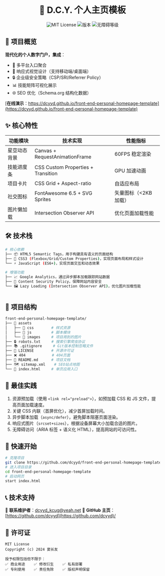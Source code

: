 <h1 align="center">🌟 D.C.Y. 个人主页模板</h1>
<p align="center">
  <img src="https://img.shields.io/badge/license-MIT-blue.svg" alt="MIT License">
  <img src="https://img.shields.io/badge/version-2.0.0-green" alt="版本">
  <img src="https://img.shields.io/badge/accessibility-AA-success" alt="无障碍等级">
</p>

## 🚀 项目概览

**现代化的个人数字门户，集成**：

- 📌 多平台入口聚合
- 🎨 响应式视觉设计（支持移动端/桌面端）
- 🔒 企业级安全策略（CSP/SRI/Referrer Policy）
- 📊 技能矩阵可视化展示
- 🌐 SEO 优化（Schema.org 结构化数据）

[**在线演示**：https://dcyyd.github.io/front-end-personal-homepage-template](https://dcyyd.github.io/front-end-personal-homepage-template)

## ✨ 核心特性

| 功能模块     | 技术实现                           | 性能指标              |
| ------------ | ---------------------------------- | --------------------- |
| 星空动态背景 | Canvas + RequestAnimationFrame     | 60FPS 稳定渲染        |
| 技能进度条   | CSS Custom Properties + Transition | GPU 加速动画          |
| 项目卡片     | CSS Grid + Aspect-ratio            | 自适应布局            |
| 社交图标     | FontAwesome 6.5 + SVG Sprites      | 矢量图标（<2KB 加载） |
| 图片懒加载   | Intersection Observer API          | 优化页面加载性能      |

## 🛠️ 技术栈

```bash
# 核心依赖
├── 📦 HTML5 Semantic Tags，用于构建具有语义的页面结构
├── 🎨 CSS3 (Flexbox/Grid/Custom Properties)，实现页面布局和样式设计
└── ⚡ JavaScript (ES6+)，实现页面交互和动态效果

# 增强功能
├── 📈 Google Analytics，通过异步脚本加载跟踪网站数据
├── 🔐 Content Security Policy，保障网站内容安全
└── 🖼️ Lazy Loading (Intersection Observer API)，优化图片加载性能
```

```result

```

## 📂 项目结构

```bash
front-end-personal-homepage-template/
├── 📁 assets
│   ├── 📁 css        # 样式资源
│   ├── 📁 js         # 脚本模块
│   └── 📁 images     # 项目用到的图片
├── 🔒 robots.txt     # 搜索引擎爬虫协议
├── 📚 .gitignore     # Git版本控制忽略文件
├── 📄 LICENSE        # 开源许可证
├── ❌ 404            # 404页面
├── 📝 README.md      # 项目文档
├── 🗺️ sitemap.xml    # SEO站点地图
└── 📜 index.html     # 单页应用入口
```

## 🎯 最佳实践

1. 资源预加载（使用 `<link rel="preload">`），如预加载 CSS 和 JS 文件，提高页面加载速度。
2. 关键 CSS 内联（首屏优化），减少首屏加载时间。
3. 异步脚本加载（`async/defer`），避免脚本阻塞页面渲染。
4. 响应式图片（`srcset+sizes`），根据设备屏幕大小加载合适的图片。
5. 无障碍访问（ARIA 标签 + 语义化 HTML），提高网站的可访问性。

## 🚀 快速开始

```bash
# 克隆项目
git clone https://github.com/dcyyd/front-end-personal-homepage-template.git
# 进入项目目录
cd front-end-personal-homepage-template
# 启动网页
start index.html 
```

## 📞 技术支持

📮 **联系维护者**：[dcyyd_kcug@yeah.net](mailto:dcyyd_kcug@yeah.net)
🐙 **GitHub 主页**：[https://github.com/dcyyd](https://github.com/dcyyd)/

## 📜 许可证

```text
MIT License
Copyright (c) 2024 窦长友

授予权限包括但不限于：
✅ 商业用途    ✅ 修改衍生    ✅ 私有部署
✅ 专利使用    ✅ 责任免除    ✅ 版权声明保留
```
